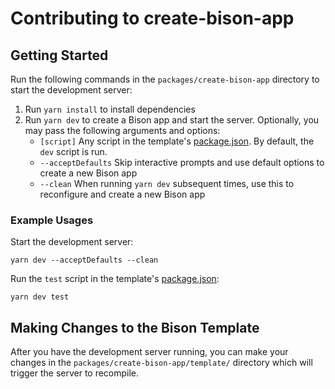 # Contributing to create-bison-app

## Getting Started

Run the following commands in the `packages/create-bison-app` directory to start the development server:

1. Run `yarn install` to install dependencies
1. Run `yarn dev` to create a Bison app and start the server. Optionally, you may pass the following arguments and options:
   - `[script]` Any script in the template's [package.json](/packages/create-bison-app/template/package.json.ejs). By default, the `dev` script is run.
   - `--acceptDefaults` Skip interactive prompts and use default options to create a new Bison app
   - `--clean` When running `yarn dev` subsequent times, use this to reconfigure and create a new Bison app

### Example Usages

Start the development server:

```
yarn dev --acceptDefaults --clean
```

Run the `test` script in the template's [package.json](/packages/create-bison-app/template/package.json.ejs):

```
yarn dev test
```

## Making Changes to the Bison Template

After you have the development server running, you can make your changes in the `packages/create-bison-app/template/` directory which will trigger the server to recompile.
